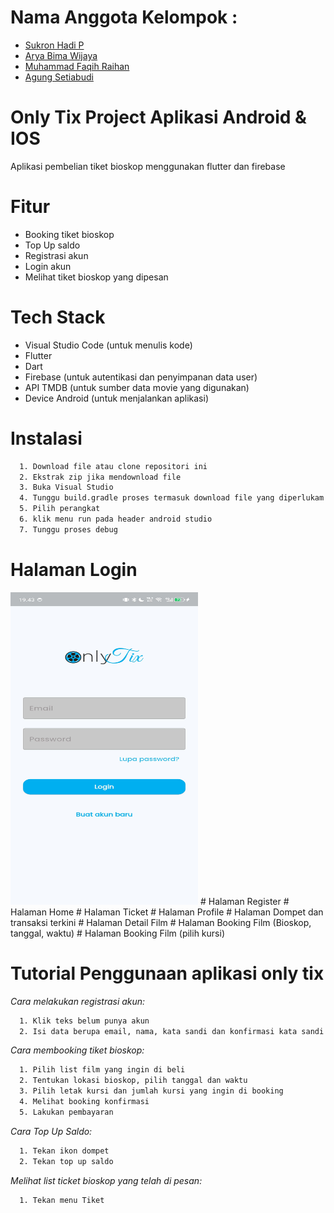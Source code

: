 # Nama Anggota Kelompok :
- [Sukron Hadi P](https://github.com/Sukronhdp)
- [Arya Bima Wijaya](https://github.com/)
- [Muhammad Faqih Raihan](https://github.com/)
- [Agung Setiabudi](https://github.com/)

# Only Tix Project Aplikasi Android & IOS
Aplikasi pembelian tiket bioskop menggunakan flutter dan firebase

# Fitur
- Booking tiket bioskop
- Top Up saldo
- Registrasi akun
- Login akun
- Melihat tiket bioskop yang dipesan

# Tech Stack
- Visual Studio Code (untuk menulis kode)
- Flutter
- Dart
- Firebase (untuk autentikasi dan penyimpanan data user)
- API TMDB (untuk sumber data movie yang digunakan)
- Device Android (untuk menjalankan aplikasi)

# Instalasi

```bash
  1. Download file atau clone repositori ini
  2. Ekstrak zip jika mendownload file
  3. Buka Visual Studio
  4. Tunggu build.gradle proses termasuk download file yang diperlukam
  5. Pilih perangkat
  6. klik menu run pada header android studio
  7. Tunggu proses debug
```

# Halaman Login
<img src="https://github.com/Sukronhdp/only-tix/blob/main/screenshot/IMG-20250123-WA0001.jpg?raw=true" alt="Deskripsi Gambar" width="300" height="500">
# Halaman Register
# Halaman Home
# Halaman Ticket
# Halaman Profile
# Halaman Dompet dan transaksi terkini
# Halaman Detail Film
# Halaman Booking Film (Bioskop, tanggal, waktu)
# Halaman Booking Film (pilih kursi)


# Tutorial Penggunaan aplikasi only tix

*Cara melakukan registrasi akun:*
```bash
  1. Klik teks belum punya akun
  2. Isi data berupa email, nama, kata sandi dan konfirmasi kata sandi
```

*Cara membooking tiket bioskop:*

```bash
  1. Pilih list film yang ingin di beli
  2. Tentukan lokasi bioskop, pilih tanggal dan waktu
  3. Pilih letak kursi dan jumlah kursi yang ingin di booking
  4. Melihat booking konfirmasi
  5. Lakukan pembayaran
```


*Cara Top Up Saldo:*

```bash
  1. Tekan ikon dompet
  2. Tekan top up saldo
```

*Melihat list ticket bioskop yang telah di pesan:*

```bash
  1. Tekan menu Tiket
```
